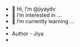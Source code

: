 - 👋 Hi, I’m @jiyaydv
- 👀 I’m interested in ...
- 🌱 I’m currently learning ...
- <Br>
- Author - Jiya
- 
